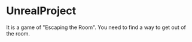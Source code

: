 # UnrealProject
It is a game of "Escaping the Room". You need to find a way to get out of the room.
